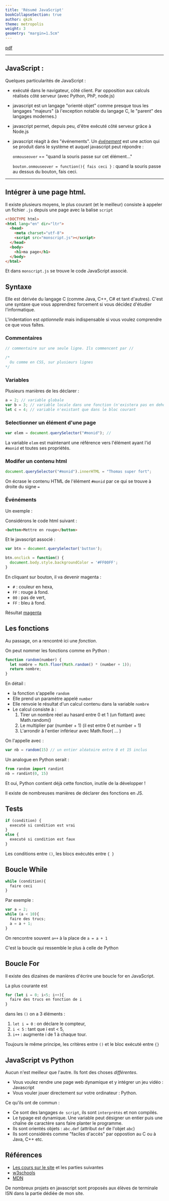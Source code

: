 ```yaml
---
title: 'Résumé JavaScript'
bookCollapseSection: true
author: qkzk
theme: metropolis
weight: 3
geometry: "margin=1.5cm"
---
```


[pdf](./imh_resume_javascript.pdf)

---


## JavaScript :

Quelques particularités de JavaScript :

* exécuté dans le navigateur, côté client. Par opposition aux calculs
  réalisés côté serveur (avec Python, PhP, node.js)
* javascript est un langage "orienté objet" comme presque tous les langages "majeurs"
  (à l'exception notable du langage C, le "parent" des langages modernes.)
* javascript permet, depuis peu, d'être exécuté côté serveur grâce à Node.js
* javascript réagit à des "événements". Un [_événement_](https://developer.mozilla.org/fr/docs/Apprendre/JavaScript/Building_blocks/Ev%C3%A8nements)
  est une action qui se produit dans le système et auquel javascript peut répondre :

    `onmouseover` == "quand la souris passe sur cet élément..."

    `bouton.onmouseover = function(){ fais ceci }` : quand la souris passe au dessus du bouton, fais ceci.

---

## Intégrer à une page html.

Il existe plusieurs moyens, le plus courant (et le meilleur) consiste à appeler
un fichier `.js` depuis une page avec la balise `script`

~~~html
<!DOCTYPE html>
<html lang="en" dir="ltr">
  <head>
    <meta charset="utf-8">
    <script src="monscript.js"></script>
  </head>
  <body>
    <h1>ma page</h1>
  </body>
</html>
~~~

Et dans `monscript.js` se trouve le code JavaScript associé.


## Syntaxe

Elle est dérivée du langage C (comme Java, C++, C# et tant d'autres).
C'est une syntaxe que vous apprendrez forcement si vous décidez d'étudier
l'informatique.

L'indentation est _optionnelle_ mais indispensable si vous
voulez comprendre ce que vous faîtes.

### Commentaires

~~~javascript
// commentaire sur une seule ligne. Ils commencent par //

/*
  Ou comme en CSS, sur plusieurs lignes
*/
~~~

### Variables

Plusieurs manières de les déclarer :

~~~javascript
a = 2; // variable globale
var b = 3; // variable locale dans une fonction (n'existera pas en dehors)
let c = 4; // variable n'existant que dans le bloc courant
~~~

### Selectionner un élément d'une page

~~~javascript
var elem = document.querySelector("#monid"); //
~~~

La variable `elem` est maintenant une référence vers l'élément ayant l'id
`#monid` et toutes ses propriétés.

### Modifer un contenu html

~~~javascript
document.querySelector("#monid").innerHTML = "Thomas super fort";
~~~

On écrase le contenu HTML de l'élément `#monid` par ce qui se trouve à droite
du signe `=`

### Événéments

Un exemple :

Considérons le code html suivant :

~~~html
<button>Mettre en rouge</button>
~~~

Et le javascript associé :

~~~javascript
var btn = document.querySelector('button');

btn.onclick = function() {
  document.body.style.backgroundColor = '#FF00FF';
}
~~~


En cliquant sur bouton, il va devenir magenta :

* `#` : couleur en hexa,
* `FF` : rouge à fond.
* `00` : pas de vert,
* `FF` : bleu à fond.

Résultat [magenta](https://www.google.com/search?ei=SY2hXY_TB7CFjLsPuMicCA&q=color+picker+%23ff00ff&oq=color+picker+%23ff00ff&gs_l=psy-ab.3..0i22i30.14734.17638..18017...0.2..0.55.399.8......0....1..gws-wiz.......0i71j0j0i67j0i8i67j0i19j0i22i30i19.kDPctHKJmZM&ved=0ahUKEwjPm-SwpZblAhWwAmMBHTgkBwEQ4dUDCAs&uact=5)

## Les fonctions

Au passage, on a rencontré ici une _fonction_.

On peut nommer les fonctions comme en Python :

~~~javascript
function random(number) {
  let nombre = Math.floor(Math.random() * (number + 1));
  return nombre;
}
~~~

En détail :

* la fonction s'appelle `random`
* Elle prend un paramètre appelé `number`
* Elle renvoie le résultat d'un calcul contenu dans la variable `nombre`
* Le calcul consiste à :
  1. Tirer un nombre réel au hasard entre 0 et 1 (un flottant) avec Math.random()
  2. Le multiplier par (number + 1) (il est entre 0 et number + 1)
  3. L'arrondir à l'entier inférieur avec Math.floor( ... )

On l'appelle avec :

~~~javascript
var nb = random(15) // un entier aléatoire entre 0 et 15 inclus
~~~

Un analogue en Python serait :

~~~python
from random import randint
nb = randint(0, 15)
~~~

Et oui, Python contient déjà cette fonction, inutile de la développer !

Il existe de nombreuses manières de déclarer des fonctions en JS.

## Tests

~~~javascript
if (condition) {
  executé si condition est vrai
}
else {
  executé si condition est faux
}
~~~

Les conditions entre `()`, les blocs exécutés entre `{ }`

## Boucle While

~~~javascript
while (condition){
  faire ceci
}
~~~

Par exemple :

~~~javascript
var a = 2;
while (a < 10){
  faire des trucs;
  a = a + 1;
}
~~~

On rencontre souvent `a++` à la place de `a = a + 1`

C'est la boucle qui ressemble le plus à celle de Python


## Boucle For

Il existe des dizaines de manières d'écrire une boucle for en JavaScript.

La plus courante est

~~~javascript
for (let i = 0; i<5; i++){
  faire des trucs en fonction de i
}
~~~

dans les `()` on a 3 éléments :

1. `let i = 0` : on déclare le compteur,
2. `i < 5` : tant que i est < 5,
3. `i++` : augmente i de 1 à chaque tour.

Toujours le même principe, les critères entre `()` et le bloc exécuté entre `{}`


## JavaScript vs Python

Aucun n'est meilleur que l'autre. Ils font des choses _différentes_.

* Vous voulez rendre une page web dynamique et y intégrer un jeu vidéo : Javascript
* Vous vouler jouer directement sur votre ordinateur : Python.

Ce qu'ils ont de commun :

* Ce sont des langages `de script`, ils sont `interprétés` et non compilés.
* Le typage est dynamique. Une variable peut désigner un entier puis une
    chaîne de caractère sans faire planter le programme.
* Ils sont orientés objets : `abc.def` (attribut `def` de l'objet `abc`)
* Ils sont considérés comme "faciles d'accès" par oppostion au C ou à Java, C++ etc.

## Références

* [Les cours sur le site](/docs/archives/isn/isn-travaux-pratiques/4-programmation/4-2-javascript-les-variables/) et les parties suivantes
* [w3schools](https://www.w3schools.com/js/default.asp)
* [MDN](https://developer.mozilla.org/fr/docs/Apprendre/JavaScript)

De nombreux projets en javascript sont proposés aux élèves de terminale ISN
dans la partie dédiée de mon site.
